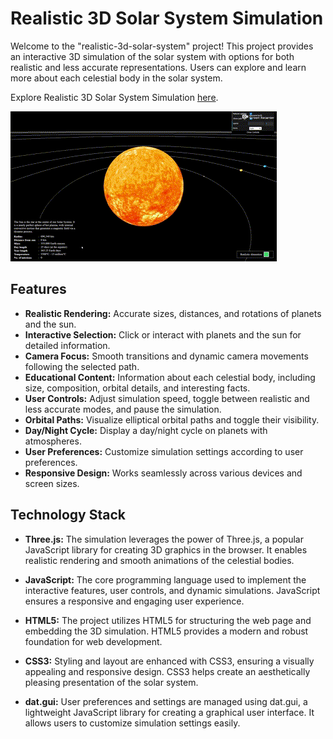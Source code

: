 # Realistic 3D Solar System Simulation

Welcome to the "realistic-3d-solar-system" project! This project provides an interactive 3D simulation of the solar system with options for both realistic and less accurate representations. Users can explore and learn more about each celestial body in the solar system.

Explore Realistic 3D Solar System Simulation [here](https://your-username.github.io/realistic-3d-solar-system).

![Alt Text](image/recording.gif)

## Features

- **Realistic Rendering:** Accurate sizes, distances, and rotations of planets and the sun.
- **Interactive Selection:** Click or interact with planets and the sun for detailed information.
- **Camera Focus:** Smooth transitions and dynamic camera movements following the selected path.
- **Educational Content:** Information about each celestial body, including size, composition, orbital details, and interesting facts.
- **User Controls:** Adjust simulation speed, toggle between realistic and less accurate modes, and pause the simulation.
- **Orbital Paths:** Visualize elliptical orbital paths and toggle their visibility.
- **Day/Night Cycle:** Display a day/night cycle on planets with atmospheres.
- **User Preferences:** Customize simulation settings according to user preferences.
- **Responsive Design:** Works seamlessly across various devices and screen sizes.

## Technology Stack

- **Three.js:** The simulation leverages the power of Three.js, a popular JavaScript library for creating 3D graphics in the browser. It enables realistic rendering and smooth animations of the celestial bodies.

- **JavaScript:** The core programming language used to implement the interactive features, user controls, and dynamic simulations. JavaScript ensures a responsive and engaging user experience.

- **HTML5:** The project utilizes HTML5 for structuring the web page and embedding the 3D simulation. HTML5 provides a modern and robust foundation for web development.

- **CSS3:** Styling and layout are enhanced with CSS3, ensuring a visually appealing and responsive design. CSS3 helps create an aesthetically pleasing presentation of the solar system.

- **dat.gui:** User preferences and settings are managed using dat.gui, a lightweight JavaScript library for creating a graphical user interface. It allows users to customize simulation settings easily.
